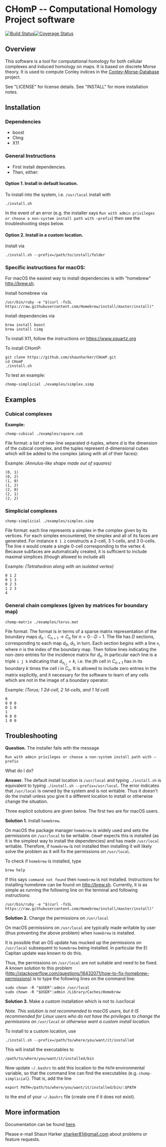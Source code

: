 # CHomP -- Computational Homology Project software

[![Build Status](https://travis-ci.org/shaunharker/CHomP.svg?branch=master)](https://travis-ci.org/shaunharker/CHomP)[![Coverage Status](https://coveralls.io/repos/shaunharker/CHomP/badge.svg?branch=master)](https://coveralls.io/r/shaunharker/CHomP?branch=master)



## Overview 
This software is a tool for computational homology for both cellular complexes and induced homology on maps. It is based on discrete Morse theory. It is used to compute Conley indices in the [Conley-Morse-Database](https://github.com/shaunharker/conley-morse-database) project.

See "LICENSE" for license details.
See "INSTALL" for more installation notes.


## Installation

### Dependencies

* boost
* CImg
* X11

### General Instructions

* First install dependencies.
* Then, either:

#### Option 1. Install in default location.

To install into the system, i.e. `/usr/local` install with

    ./install.sh

In the event of an error (e.g. the installer says `Run with admin privileges or choose a non-system install path with —prefix`) then see the troubleshooting steps below.

#### Option 2. Install in a custom location.

Install via

    ./install.sh --prefix=/path/to/install/folder

### Specific instructions for macOS:

For macOS the easiest way to install dependencies is with "homebrew" <http://brew.sh>.

Install homebrew via

```
/usr/bin/ruby -e "$(curl -fsSL https://raw.githubusercontent.com/Homebrew/install/master/install)"
```

Install dependencies via

```
brew install boost
brew install cimg
```

To install X11, follow the instructions on <https://www.xquartz.org>

To install CHomP:

```
git clone https://github.com/shaunharker/CHomP.git
cd CHomP
./install.sh
```

To test an example:

```
chomp-simplicial ./examples/simplex.simp
```


## Examples

### Cubical complexes

**Example:**

    chomp-cubical ./examples/square.cub

File format: a list of new-line separated d-tuples, where d is the dimension of the cubical complex, and the tuples represent d-dimensional cubes which will be added to the complex (along with all of their faces):

Example: _(Annulus-like shape made out of squares)_
```
(0, 1)
(0, 2)
(1, 0)
(1, 2)
(2, 0)
(2, 1)
(2, 2)
```

### Simplicial complexes

    chomp-simplicial ./examples/simplex.simp

File format: each line represents a simplex in the complex given by its vertices. For each simplex encountered, the simplex and all of its faces are generated. For instance `0 1 2` constructs a 2-cell, 3 1-cells, and 3 0-cells. The line `4` would create a single 0-cell corresponding to the vertex 4. Because subfaces are automatically created, it is sufficient to include maximal simplices (though allowed to include all)

Example: _(Tetrahedron along with an isolated vertex)_
```
0 1 2
0 1 3
0 2 3
1 2 3
4
```


### General chain complexes (given by matrices for boundary map)

    chomp-matrix ./examples/torus.mat

File format: The format is in terms of a sparse matrix representation of the boundary maps $d_n : C_{n+1} \to C_{n}$ for $n = 0 \cdots D-1$. The file has $D$ sections, corresponding to each map $d_0$, $d_1$, in turn. Each section begins with a line `n`, where $n$ is the index of the boundary map. Then follow lines indicating the non-zero entries for the incidence matrix for $d_n$. In particular each line is a triple `i j k` indicating that $d_{n}_{i,j} = k$, i.e. the jth cell in $C_{n+1}$ has in its boundary $k$ times the cell $i$ in $C_{n}$. It is allowed to include zero entries in the matrix explicitly, and it necessary for the software to learn of any cells which are not in the image of a boundary operator. 

Example: _(Torus; 1 2d-cell, 2 1d-cells, and 1 1d cell)_

```
0
0 0 0
0 1 0
1
0 0 0
1 0 0
```

## Troubleshooting

**Question.** The installer fails with the message

    Run with admin privileges or choose a non-system install path with —prefix

What do I do?

**Answer.** The default install location is `/usr/local` and typing `./install.sh` is equivalent to typing `./install.sh --prefix=/usr/local`. The error indicates that `/usr/local` is owned by the system and is not writable. Thus it doesn't do the install unless you give it a different location to install or otherwise change the situation.

Three explicit solutions are given below. The first two are for macOS users.

**Solution 1.** Install `homebrew`.

On macOS the package manager `homebrew` is widely used and sets the permissions on `/usr/local` to be writable. `CHomP` expects this is installed (as it is the simplest way to install the dependencies) and has made `/usr/local` writable. Therefore, if `homebrew` is not installed then installing it will likely solve the problem as it will fix the permissions on `/usr/local`.

To check if `homebrew` is installed, type

    brew help

If this says `command not found` then `homebrew` is not installed. Instructions for installing homebrew can be found on <http://brew.sh>. Currently, it is as simple as running the following line on the terminal and following instructions:

    /usr/bin/ruby -e "$(curl -fsSL https://raw.githubusercontent.com/Homebrew/install/master/install)"

**Solution 2.** Change the permissions on `/usr/local`

On macOS permissions on `/usr/local` are typically made writable by user (thus preventing the above problem) when `homebrew` is installed.

It is possible that an OS update has mucked up the permissions on `/usr/local` subsequent to `homebrew` being installed. In particular the El Capitan update was known to do this.

Thus, the permissions on `/usr/local` are not suitable and need to be fixed. A known solution to this problem (<http://stackoverflow.com/questions/16432071/how-to-fix-homebrew-permissions>) is to type the following lines on the command line:

    sudo chown -R "$USER":admin /usr/local
    sudo chown -R "$USER":admin /Library/Caches/Homebrew

**Solution 3.** Make a custom installation which is not to /usr/local

_Note. This solution is not recommended to macOS users, but it IS recommended for Linux users who do not have the privileges to change the permissions on `/usr/local` or otherwise want a custom install location._

To install to a custom location, use

    ./install.sh --prefix=/path/to/where/you/want/it/installed

This will install the executables to

    /path/to/where/you/want/it/installed/bin

Now update `~/.bashrc` to add this location to the `PATH` environmental variable, so that the command line can find the executables (e.g. `chomp-simplicial`). That is, add the line

    export PATH=/path/to/where/you/want/it/installed/bin/:$PATH

to the end of your `~/.bashrc` file (create one if it does not exist).

## More information

Documentation can be found [here](http://chomp.rutgers.edu/Projects/Databases_for_the_Global_Dynamics/software/LorentzCenterAugust2014.pdf).

Please e-mail Shaun Harker sharker81@gmail.com
about problems or feature requests.
